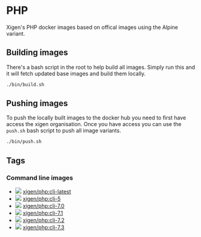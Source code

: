# PHP
Xigen's PHP docker images based on offical images using the Alpine variant.



## Building images
There's a bash script in the root to help build all images. Simply run this and it will fetch updated base images and build them locally.
```sh
./bin/build.sh
```

## Pushing images
To push the locally built images to the docker hub you need to first have access the xigen organisation. Once you have access you can use the `push.sh` bash script to push all image variants.
```sh
./bin/push.sh
```

## Tags

### Command line images
  - [![](https://images.microbadger.com/badges/image/xigen/php:cli-latest.svg)](https://microbadger.com/images/xigen/php:cli-latest) [xigen/php:cli-latest](https://git.xigen.co.uk/docker/php/blob/master/cli/Dockerfile-7.2)
  - [![](https://images.microbadger.com/badges/image/xigen/php:cli-5.svg)](https://microbadger.com/images/xigen/php:cli-5) [xigen/php:cli-5](https://git.xigen.co.uk/docker/php/blob/master/cli/Dockerfile-5)
  - [![](https://images.microbadger.com/badges/image/xigen/php:cli-7.0.svg)](https://microbadger.com/images/xigen/php:cli-7.0) [xigen/php:cli-7.0](https://git.xigen.co.uk/docker/php/blob/master/cli/Dockerfile-7.0)
  - [![](https://images.microbadger.com/badges/image/xigen/php:cli-7.1.svg)](https://microbadger.com/images/xigen/php:cli-7.1) [xigen/php:cli-7.1](https://git.xigen.co.uk/docker/php/blob/master/cli/Dockerfile-7.1)
  - [![](https://images.microbadger.com/badges/image/xigen/php:cli-7.2.svg)](https://microbadger.com/images/xigen/php:cli-7.2) [xigen/php:cli-7.2](https://git.xigen.co.uk/docker/php/blob/master/cli/Dockerfile-7.2)
  - [![](https://images.microbadger.com/badges/image/xigen/php:cli-7.3.svg)](https://microbadger.com/images/xigen/php:cli-7.3) [xigen/php:cli-7.3](https://git.xigen.co.uk/docker/php/blob/master/cli/Dockerfile-7.3)
